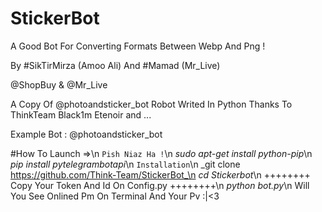 # StickerBot
A Good Bot For Converting Formats Between Webp And Png !

By #SikTirMirza (Amoo Ali)
And #Mamad (Mr_Live)

@ShopBuy & @Mr_Live

A Copy Of @photoandsticker_bot Robot Writed In Python
 Thanks To
ThinkTeam
Black1m
Etenoir
and ...

Example Bot : @photoandsticker_bot

#How To Launch =>\n
  `Pish Niaz Ha !`\n
  _sudo apt-get install python-pip_\n
  _pip install pytelegrambotapi_\n
  `Installation`\n
  _git clone https://github.com/Think-Team/StickerBot_\n
  _cd Stickerbot_\n
  ++++++++ Copy Your Token And Id On Config.py ++++++++\n
  _python bot.py_\n
  Will You See Onlined Pm On Terminal And Your Pv :|<3
